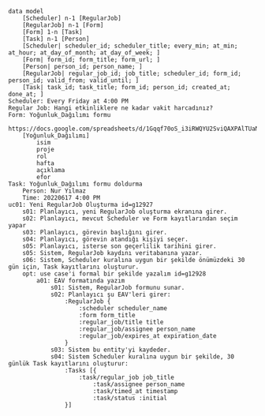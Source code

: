 
	data model
		[Scheduler] n-1 [RegularJob]
		[RegularJob] n-1 [Form]
		[Form] 1-n [Task]
		[Task] n-1 [Person]
		[Scheduler| scheduler_id; scheduler_title; every_min; at_min; at_hour; at_day_of_month; at_day_of_week; ]
		[Form| form_id; form_title; form_url; ]
		[Person| person_id; person_name; ]
		[RegularJob| regular_job_id; job_title; scheduler_id; form_id; person_id; valid_from; valid_until; ]
		[Task| task_id; task_title; form_id; person_id; created_at; done_at; ]
	Scheduler: Every Friday at 4:00 PM
	Regular Job: Hangi etkinliklere ne kadar vakit harcadınız?
	Form: Yoğunluk_Dağılımı formu
		https://docs.google.com/spreadsheets/d/1Gqqf70oS_i3iRWQYU2SviQAXPAlTUaNkomm5jzbNGek/edit#gid=0
		[Yoğunluk_Dağılımı]
			isim
			proje
			rol
			hafta
			açıklama
			efor
	Task: Yoğunluk_Dağılımı formu doldurma
		Person: Nur Yılmaz
		Time: 20220617 4:00 PM
	uc01: Yeni RegularJob Oluşturma id=g12927
		s01: Planlayıcı, yeni RegularJob oluşturma ekranına girer.
		s02: Planlayıcı, mevcut Scheduler ve Form kayıtlarından seçim yapar
		s03: Planlayıcı, görevin başlığını girer.
		s04: Planlayıcı, görevin atandığı kişiyi seçer.
		s05: Planlayıcı, isterse son geçerlilik tarihini girer.
		s05: Sistem, RegularJob kaydını veritabanına yazar.
		s06: Sistem, Scheduler kuralına uygun bir şekilde önümüzdeki 30 gün için, Task kayıtlarını oluşturur.
		opt: use case'i formal bir şekilde yazalım id=g12928
			a01: EAV formatında yazım
				s01: Sistem, RegularJob formunu sunar.
				s02: Planlayıcı şu EAV'leri girer:
					:RegularJob {
						:scheduler scheduler_name
						:form form_title
						:regular_job/title title
						:regular_job/assignee person_name
						:regular_job/expires_at expiration_date
					}
				s03: Sistem bu entity'yi kaydeder.
				s04: Sistem Scheduler kuralına uygun bir şekilde, 30 günlük Task kayıtlarını oluşturur:
					:Tasks [{
						:task/regular_job job_title
							:task/assignee person_name
							:task/timed_at timestamp
							:task/status :initial
					}]
	

